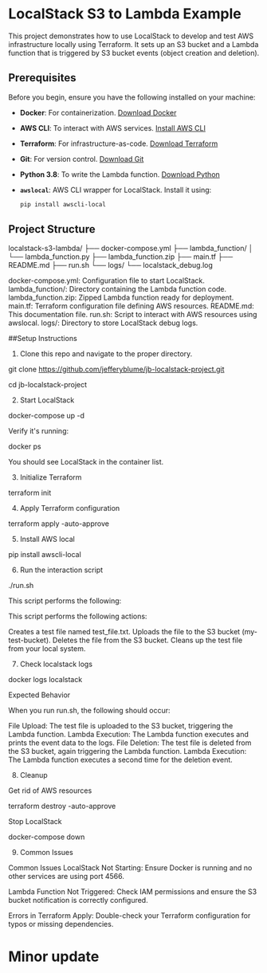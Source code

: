 # LocalStack S3 to Lambda Example

This project demonstrates how to use LocalStack to develop and test AWS infrastructure locally using Terraform. It sets up an S3 bucket and a Lambda function that is triggered by S3 bucket events (object creation and deletion).

## Prerequisites

Before you begin, ensure you have the following installed on your machine:

- **Docker**: For containerization. [Download Docker](https://www.docker.com/get-started)

- **AWS CLI**: To interact with AWS services. [Install AWS CLI](https://docs.aws.amazon.com/cli/latest/userguide/getting-started-install.html)

- **Terraform**: For infrastructure-as-code. [Download Terraform](https://www.terraform.io/downloads.html)

- **Git**: For version control. [Download Git](https://git-scm.com/downloads)

- **Python 3.8**: To write the Lambda function. [Download Python](https://www.python.org/downloads/)

- **`awslocal`**: AWS CLI wrapper for LocalStack. Install it using:

  ```bash
  pip install awscli-local

## Project Structure
localstack-s3-lambda/
├── docker-compose.yml
├── lambda_function/
│   └── lambda_function.py
├── lambda_function.zip
├── main.tf
├── README.md
├── run.sh
└── logs/
    └── localstack_debug.log

docker-compose.yml: Configuration file to start LocalStack.
lambda_function/: Directory containing the Lambda function code.
lambda_function.zip: Zipped Lambda function ready for deployment.
main.tf: Terraform configuration file defining AWS resources.
README.md: This documentation file.
run.sh: Script to interact with AWS resources using awslocal.
logs/: Directory to store LocalStack debug logs.

##Setup Instructions

1. Clone this repo and navigate to the proper directory.

git clone https://github.com/jefferyblume/jb-localstack-project.git

cd jb-localstack-project

2. Start LocalStack

docker-compose up -d

Verify it's running:

docker ps

You should see LocalStack in the container list.

3. Initialize Terraform

terraform init

4. Apply Terraform configuration

terraform apply -auto-approve

5. Install AWS local

pip install awscli-local

6. Run the interaction script

./run.sh

This script performs the following:

This script performs the following actions:

Creates a test file named test_file.txt.
Uploads the file to the S3 bucket (my-test-bucket).
Deletes the file from the S3 bucket.
Cleans up the test file from your local system.

7. Check localstack logs

docker logs localstack

Expected Behavior

When you run run.sh, the following should occur:

File Upload: The test file is uploaded to the S3 bucket, triggering the Lambda function.
Lambda Execution: The Lambda function executes and prints the event data to the logs.
File Deletion: The test file is deleted from the S3 bucket, again triggering the Lambda function.
Lambda Execution: The Lambda function executes a second time for the deletion event.

8. Cleanup

Get rid of AWS resources

terraform destroy -auto-approve

Stop LocalStack

docker-compose down

9. Common Issues

Common Issues
LocalStack Not Starting: Ensure Docker is running and no other services are using port 4566.

Lambda Function Not Triggered: Check IAM permissions and ensure the S3 bucket notification is correctly configured.

Errors in Terraform Apply: Double-check your Terraform configuration for typos or missing dependencies.


# Minor update
